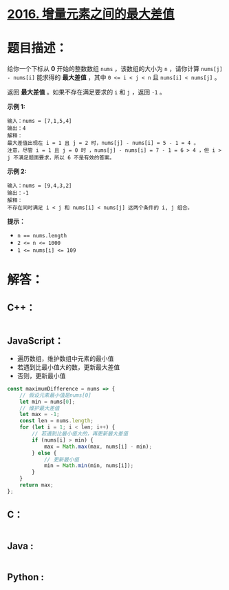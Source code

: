 # [2016. 增量元素之间的最大差值](https://leetcode-cn.com/problems/maximum-difference-between-increasing-elements/)

# 题目描述：

给你一个下标从 **0** 开始的整数数组 `nums` ，该数组的大小为 `n` ，请你计算 `nums[j] - nums[i]` 能求得的 **最大差值** ，其中 `0 <= i < j < n` 且 `nums[i] < nums[j]` 。

返回 **最大差值** 。如果不存在满足要求的 `i` 和 `j` ，返回 `-1` 。



**示例 1:**

```
输入：nums = [7,1,5,4]
输出：4
解释：
最大差值出现在 i = 1 且 j = 2 时，nums[j] - nums[i] = 5 - 1 = 4 。
注意，尽管 i = 1 且 j = 0 时 ，nums[j] - nums[i] = 7 - 1 = 6 > 4 ，但 i > j 不满足题面要求，所以 6 不是有效的答案。
```

**示例 2:**

```
输入：nums = [9,4,3,2]
输出：-1
解释：
不存在同时满足 i < j 和 nums[i] < nums[j] 这两个条件的 i, j 组合。
```

**提示：**

- `n == nums.length`
- `2 <= n <= 1000`
- `1 <= nums[i] <= 109`




# 解答：

## C++：

```cpp

```

## JavaScript：

- 遍历数组，维护数组中元素的最小值
- 若遇到比最小值大的数，更新最大差值
- 否则，更新最小值

```javascript
const maximumDifference = nums => {
    // 假设元素最小值是nums[0]
    let min = nums[0];
    // 维护最大差值
    let max = -1;
    const len = nums.length;
    for (let i = 1; i < len; i++) {
        // 若遇到比最小值大的，再更新最大差值
        if (nums[i] > min) {
            max = Math.max(max, nums[i] - min);
        } else {
            // 更新最小值
            min = Math.min(min, nums[i]);
        }
    }
    return max;
};
```

## C：

```c

```

## Java :
```java

```

## Python :

```python

```

